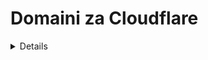 # Domaini za Cloudflare

<details>

{% hint style="success" %}
Jifunze na zoezi la Udukuzi wa AWS:<img src="/.gitbook/assets/image.png" alt="" data-size="line">[**Mafunzo ya HackTricks AWS Timu Nyekundu Mtaalam (ARTE)**](https://training.hacktricks.xyz/courses/arte)<img src="/.gitbook/assets/image.png" alt="" data-size="line">\
Jifunze na zoezi la Udukuzi wa GCP: <img src="/.gitbook/assets/image (2).png" alt="" data-size="line">[**Mafunzo ya HackTricks GCP Timu Nyekundu Mtaalam (GRTE)**<img src="/.gitbook/assets/image (2).png" alt="" data-size="line">](https://training.hacktricks.xyz/courses/grte)

<details>

<summary>unga mkono HackTricks</summary>

* Angalia [**mpango wa usajili**](https://github.com/sponsors/carlospolop)!
* **Jiunge na** 💬 [**Kikundi cha Discord**](https://discord.gg/hRep4RUj7f) au kikundi cha [**telegram**](https://t.me/peass) au **tufuate** kwenye **Twitter** 🐦 [**@hacktricks\_live**](https://twitter.com/hacktricks\_live)**.**
* **Shiriki mbinu za udukuzi kwa kuwasilisha PRs kwa** [**HackTricks**](https://github.com/carlospolop/hacktricks) na [**HackTricks Cloud**](https://github.com/carlospolop/hacktricks-cloud) github repos.

</details>
{% endhint %}

Katika kila TLD iliyowekwa katika Cloudflare kuna **vipimo vya jumla na huduma** ambazo zinaweza kusanidiwa. Katika ukurasa huu tutachunguza **vipimo vinavyohusiana na usalama wa kila sehemu:**

<figure><img src="../../.gitbook/assets/image (101).png" alt=""><figcaption></figcaption></figure>

## Muhtasari

* [ ] Pata hisia ya **kiasi gani** cha huduma za akaunti zinatumika
* [ ] Pata pia **kitambulisho cha eneo (zone ID)** na **kitambulisho cha akaunti (account ID)**

## Takwimu za Uchambuzi

* [ ] Katika **`Usalama`** angalia kama kuna **Upeo wa kiwango** wowote

## DNS

* [ ] Angalia data **yenye kuvutia** (nyeti?) katika **rekodi za DNS**
* [ ] Angalia **subdomains** ambazo zinaweza kuwa na **habari nyeti** kulingana na **jina** (kama admin173865324.domin.com)
* [ ] Angalia kurasa za wavuti ambazo **hazijafichwa**
* [ ] Angalia kurasa za wavuti zilizofichwa ambazo zinaweza kupatikana moja kwa moja kupitia CNAME au anwani ya IP
* [ ] Hakikisha **DNSSEC** ime **wezeshwa**
* [ ] Hakikisha **CNAME Flattening** ina **tumika** katika **CNAME zote**
* Hii inaweza kuwa na manufaa kuficha **udhaifu wa kuchukua tena kwa subdomain** na kuboresha muda wa kupakia
* [ ] Hakikisha uwanja [**hauna udhaifu wa kughushi**](https://book.hacktricks.xyz/network-services-pentesting/pentesting-smtp#mail-spoofing)

## **Barua pepe**

TODO

## Spectrum

TODO

## SSL/TLS

### **Muhtasari**

* [ ] **Ufichamishaji wa SSL/TLS** unapaswa kuwa **Kamili** au **Kamili (Thabiti)**. Vinginevyo itatuma **trafiki wazi** wakati fulani.
* [ ] **Mshauri wa SSL/TLS** unapaswa kuwa umewezeshwa

### Vyeti vya Edge

* [ ] **Tumia HTTPS daima** inapaswa kuwa **imewezeshwa**
* [ ] **Usalama Mkali wa Usafirishaji wa HTTP (HSTS)** unapaswa kuwa **umewezeshwa**
* [ ] **Toleo la TLS la chini linapaswa kuwa 1.2**
* [ ] **TLS 1.3 inapaswa kuwa imewezeshwa**
* [ ] **Uandikishaji wa HTTPS wa Kiotomatiki** unapaswa kuwa **umewezeshwa**
* [ ] **Ufuatiliaji wa Uandikishaji wa Cheti** unapaswa kuwa **umewezeshwa**

## **Usalama**

* [ ] Katika sehemu ya **`WAF`** ni muhimu kuangalia kwamba **Mfumo wa Kizuizi cha Moto** na **kanuni za upeo wa kiwango** zinatumika kuzuia matumizi mabaya.
* Hatua ya **`Kupuuza`** ita **lemaza vipengele vya usalama vya Cloudflare** kwa ombi. Haipaswi kutumika.
* [ ] Katika sehemu ya **`Kinga ya Ukurasa`** inashauriwa kuangalia kwamba ime **wezeshwa** ikiwa ukurasa wowote unatumika
* [ ] Katika sehemu ya **`Kinga ya API`** inashauriwa kuangalia kwamba ime **wezeshwa** ikiwa API yoyote inafunuliwa katika Cloudflare
* [ ] Katika sehemu ya **`DDoS`** inashauriwa kuwezesha **ulinzi wa DDoS**
* [ ] Katika sehemu ya **`Vipimo`**:
* [ ] Hakikisha **`Kiwanja cha Usalama`** ni **wa kati** au zaidi
* [ ] Hakikisha **`Kupita Changamoto`** ni saa 1 au chini
* [ ] Hakikisha **`Uchunguzi wa Uadilifu wa Kivinjari`** umewezeshwa
* [ ] Hakikisha **`Msaada wa Kupita faragha`** umewezeshwa

### **Kinga ya DDoS ya CloudFlare**

* Ikiwezekana, wezesha **Hali ya Kupambana na Boti** au **Hali ya Kupambana na Boti ya Super**. Ikiwa unalinda programu fulani ya API inayopatikana kiotomatiki (kutoka kwa ukurasa wa mbele wa JS kwa mfano). Huenda usiweze kuwezesha hii bila kuvunja ufikiaji huo.
* Katika **WAF**: Unaweza kuunda **vipimo vya kiwango kwa njia ya URL** au kwa **boti zilizothibitishwa** (kanuni za upeo wa kiwango), au kwa **kuzuia ufikiaji** kulingana na IP, Cookie, referrer...). Kwa hivyo unaweza kuzuia maombi ambayo hayatoki kwenye ukurasa wa wavuti au ina cookie.
* Ikiwa shambulio linatoka kwa **boti iliyethibitishwa**, angalau **ongeza kikomo cha kiwango** kwa boti.
* Ikiwa shambulio ni kwa **njia maalum**, kama kinga ya kuzuia, ongeza **kikomo cha kiwango** kwenye njia hii.
* Unaweza pia **kuweka safi** anwani za IP, safu za IP, nchi au ASNs kutoka kwa **Zana** katika WAF.
* Angalia ikiwa **kanuni zilizosimamiwa** zinaweza pia kusaidia kuzuia utumiaji wa udhaifu.
* Katika sehemu ya **Zana** unaweza **kuzuia au kutoa changamoto kwa anwani za IP** na **wakala wa mtumiaji.**
* Katika DDoS unaweza **kubadilisha baadhi ya kanuni kuwa ngumu zaidi**.
* **Vipimo**: Weka **Kiwanja cha Usalama** kuwa **Kali** na kuwa **Chini ya Shambulio** ikiwa uko Chini ya Shambulio na kwamba **Uchunguzi wa Uadilifu wa Kivinjari umewezeshwa**.
* Katika Domaini za Cloudflare -> Takwimu -> Usalama -> Angalia ikiwa **kikomo cha kiwango** kime **wezeshwa**
* Katika Domaini za Cloudflare -> Usalama -> Matukio -> Angalia kwa **Matukio mabaya yaliyogunduliwa**

## Upatikanaji

{% content-ref url="cloudflare-zero-trust-network.md" %}
[cloudflare-zero-trust-network.md](cloudflare-zero-trust-network.md)
{% endcontent-ref %}

## Kasi

_Singeweza kupata chaguo lolote linalohusiana na usalama_

## Kuhifadhi

* [ ] Katika sehemu ya **`Usanidi`** fikiria kuwezesha **Zana ya Uchunguzi wa CSAM**

## **Njia za Wafanyakazi**

**Tayari unapaswa kuchunguza** [_wafanyakazi wa cloudflare_](./#wafanyakazi)

## Kanuni

TODO

## Mtandao

* [ ] Ikiwa **`HTTP/2`** ime **wezeshwa**, **`HTTP/2 kwa Chanzo`** inapaswa kuwa **imewezeshwa**
* [ ] **`HTTP/3 (na QUIC)`** inapaswa kuwa **imewezeshwa**
* [ ] Ikiwa **faragha** ya **watumiaji wako** ni muhimu, hakikisha **`Onion Routing`** ime **wezeshwa**

## **Trafiki**

TODO

## Kurasa za Desturi

* [ ] Ni hiari kuweka kurasa za desturi wakati kosa linalohusiana na usalama linapotokea (kama kuzuia, kikomo cha kiwango au niko chini ya hali ya shambulio)
## Programu

TODO

## Scrape Shield

* [ ] Angalia **Ufusaji wa Anwani ya Barua pepe** umewezeshwa
* [ ] Angalia **Vikwazo upande wa Seva** vimezimwa

## **Zaraz**

TODO

## **Web3**

TODO

<details>

{% hint style="success" %}
Jifunze & zoezi la Kuvamia AWS:<img src="/.gitbook/assets/image.png" alt="" data-size="line">[**Mafunzo ya Kuvamia AWS na Timu Nyekundu ya ARTE (ARTE)**](https://training.hacktricks.xyz/courses/arte)<img src="/.gitbook/assets/image.png" alt="" data-size="line">\
Jifunze & zoezi la Kuvamia GCP: <img src="/.gitbook/assets/image (2).png" alt="" data-size="line">[**Mafunzo ya Kuvamia GCP na Timu Nyekundu ya GRTE (GRTE)**<img src="/.gitbook/assets/image (2).png" alt="" data-size="line">](https://training.hacktricks.xyz/courses/grte)

<details>

<summary>Support HackTricks</summary>

* Angalia [**mpango wa michango**](https://github.com/sponsors/carlospolop)!
* **Jiunge na** 💬 [**Kikundi cha Discord**](https://discord.gg/hRep4RUj7f) au kikundi cha [**telegram**](https://t.me/peass) au **tufuate** kwenye **Twitter** 🐦 [**@hacktricks\_live**](https://twitter.com/hacktricks\_live)**.**
* **Shiriki mbinu za kuvamia kwa kuwasilisha PRs kwa** [**HackTricks**](https://github.com/carlospolop/hacktricks) na [**HackTricks Cloud**](https://github.com/carlospolop/hacktricks-cloud) repos za github.

</details>
{% endhint %}
